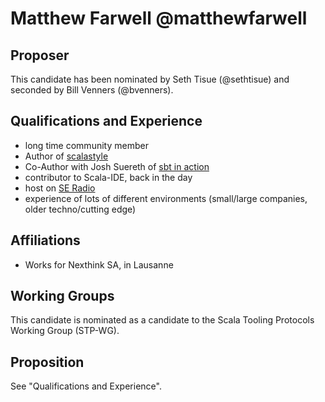 # Matthew Farwell @matthewfarwell

## Proposer

This candidate has been nominated by Seth Tisue (@sethtisue) and seconded by
Bill Venners (@bvenners).

## Qualifications and Experience

- long time community member
- Author of [scalastyle](http://www.scalastyle.org)
- Co-Author with Josh Suereth of [sbt in
  action](https://www.manning.com/books/sbt-in-action)
- contributor to Scala-IDE, back in the day
- host on [SE Radio](http://www.se-radio.net/)
- experience of lots of different environments (small/large companies, older
  techno/cutting edge)

## Affiliations

- Works for Nexthink SA, in Lausanne

## Working Groups

This candidate is nominated as a candidate to the Scala Tooling Protocols
Working Group (STP-WG).

## Proposition

See "Qualifications and Experience".


